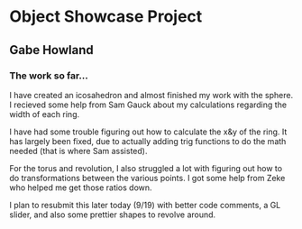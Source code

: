 # Object Showcase Project
## Gabe Howland

### The work so far...
I have created an icosahedron and almost finished my work with the sphere. I recieved some help from Sam Gauck about my calculations regarding the width of each ring. 

I have had some trouble figuring out how to calculate the x&y of the ring. It has largely been fixed, due to actually adding trig functions to do the math needed (that is where Sam assisted).

For the torus and revolution, I also struggled a lot with figuring out how to do transformations between the various points. I got some help from Zeke who helped me get those ratios down.

I plan to resubmit this later today (9/19) with better code comments, a GL slider, and also some prettier shapes to revolve around.